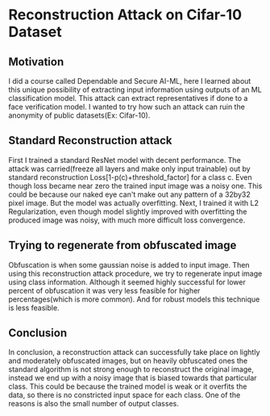 # Reconstruction Attack on Cifar-10 Dataset

## Motivation
I did a course called Dependable and Secure AI-ML, here I learned about this unique possibility of extracting input information using outputs of an ML classification model. This attack can extract representatives if done to a face verification model.
I wanted to try how such an attack can ruin the anonymity of public datasets(Ex: Cifar-10).

## Standard Reconstruction attack
First I trained a standard ResNet model with decent performance. The attack was carried(freeze all layers and make only input trainable) out by standard reconstruction Loss[1-p(c)+threshold_factor] for a class c. 
Even though loss became near zero the trained input image was a noisy one. This could be because our naked eye can't make out any pattern of a 32by32 pixel image. But the model was actually overfitting. Next, I trained it with L2 Regularization, even though model slightly improved with overfitting the produced image was noisy, with much more difficult loss convergence.

## Trying to regenerate from obfuscated image
Obfuscation is when some gaussian noise is added to input image. Then using this reconstruction attack procedure, we try to regenerate input image using class information. Although it seemed highly successful for lower percent of obfuscation it was very less feasible for higher percentages(which is more common). And for robust models this technique is less feasible.

## Conclusion
In conclusion, a reconstruction attack can successfully take place on lightly and moderately obfuscated images, but on heavily obfuscated ones the standard algorithm is not strong enough to reconstruct the original image, instead we end up with a noisy image that is biased towards that particular class.
This could be because the trained model is weak or it overfits the data, so there is no constricted input space for each class. One of the reasons is also the small number of output classes.

